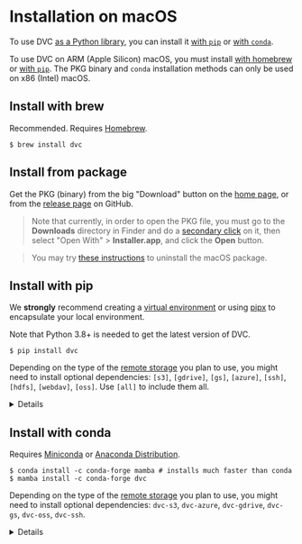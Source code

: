 # Installation on macOS

<admon type="tip">

To use DVC [as a Python library](/doc/api-reference), you can install it
[with `pip`](#install-with-pip) or [with `conda`](#install-with-conda).

</admon>

<admon type="warn">

To use DVC on ARM (Apple Silicon) macOS, you must install
[with homebrew](#install-with-homebrew) or [with `pip`](#install-with-pip). The
PKG binary and `conda` installation methods can only be used on x86 (Intel)
macOS.

</admon>

## Install with brew

Recommended. Requires [Homebrew](https://brew.sh/).

```cli
$ brew install dvc
```

## Install from package

Get the PKG (binary) from the big "Download" button on the [home page](/), or
from the [release page](https://github.com/iterative/dvc/releases/) on GitHub.

> Note that currently, in order to open the PKG file, you must go to the
> **Downloads** directory in Finder and do a
> [secondary click](https://support.apple.com/en-us/HT207700) on it, then select
> "Open With" > **Installer.app**, and click the **Open** button.

> You may try [these instructions](https://stackoverflow.com/a/42120328/761963)
> to uninstall the macOS package.

## Install with pip

<admon type="tip">

We **strongly** recommend creating a
[virtual environment](https://python.readthedocs.io/en/stable/library/venv.html)
or using
[pipx](https://packaging.python.org/guides/installing-stand-alone-command-line-tools/)
to encapsulate your local environment.

</admon>

<admon type="info">

Note that Python 3.8+ is needed to get the latest version of DVC.

</admon>

```cli
$ pip install dvc
```

Depending on the type of the [remote storage] you plan to use, you might need to
install optional dependencies: `[s3]`, `[gdrive]`, `[gs]`, `[azure]`, `[ssh]`,
`[hdfs]`, `[webdav]`, `[oss]`. Use `[all]` to include them all.

[remote storage]: /doc/user-guide/data-management/remote-storage

<details id="example-pip-with-support-for-amazon-s3-storage">

### Example: with support for Amazon S3 storage

```cli
$ pip install "dvc[s3]"
```

In this case it installs the `boto3` library along with DVC.

</details>

## Install with conda

<admon type="info">

Requires [Miniconda](https://docs.conda.io/en/latest/miniconda.html) or
[Anaconda Distribution](https://docs.anaconda.com/anaconda/).

</admon>

```cli
$ conda install -c conda-forge mamba # installs much faster than conda
$ mamba install -c conda-forge dvc
```

Depending on the type of the [remote storage] you plan to use, you might need to
install optional dependencies: `dvc-s3`, `dvc-azure`, `dvc-gdrive`, `dvc-gs`,
`dvc-oss`, `dvc-ssh`.

<details id="example-conda-with-support-for-amazon-s3-storage">

### Example: with support for Amazon S3 storage

```cli
$ conda install -c conda-forge mamba # installs much faster than conda
$ mamba install -c conda-forge dvc-s3
```

In this case it installs the `boto3` library along with DVC.

</details>
